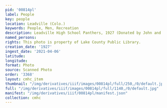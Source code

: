 ```yaml
---
pid: '00814pl'
label: People
key: people
location: Leadville (Colo.)
keywords: People, Men, Recreation
description: Leadville High School Panthers, 1927 (Donated by John and Mary Smith)
named_persons: 
rights: This photo is property of Lake County Public Library.
creation_date: '1927'
ingest_date: '2021-04-06'
latitude: 
longitude: 
format: Photo
source: Scanned Photo
order: '3368'
layout: cmhc_item
thumbnail: "/img/derivatives/iiif/images/00814pl/full/250,/0/default.jpg"
full: "/img/derivatives/iiif/images/00814pl/full/1140,/0/default.jpg"
manifest: "/img/derivatives/iiif/00814pl/manifest.json"
collection: cmhc
---
```

